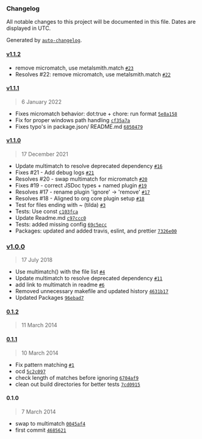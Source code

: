 ### Changelog

All notable changes to this project will be documented in this file. Dates are displayed in UTC.

Generated by [`auto-changelog`](https://github.com/CookPete/auto-changelog).

#### [v1.1.2](https://github.com/metalsmith/remove/compare/v1.1.1...v1.1.2)

- remove micromatch, use metalsmith.match [`#23`](https://github.com/metalsmith/remove/pull/23)
- Resolves #22: remove micromatch, use metalsmith.match [`#22`](https://github.com/metalsmith/remove/issues/22)

#### [v1.1.1](https://github.com/metalsmith/remove/compare/v1.1.0...v1.1.1)

> 6 January 2022

- Fixes micromatch behavior: dot:true + chore: run format [`5e8a158`](https://github.com/metalsmith/remove/commit/5e8a1589009a659c320f1fbb64c6360bd3ab5744)
- Fix for proper windows path handling [`cf35a7a`](https://github.com/metalsmith/remove/commit/cf35a7ad839f278d3620c3d09428f40ce8d3929e)
- Fixes typo's in package.json/ README.md [`6850479`](https://github.com/metalsmith/remove/commit/685047988944e8c713feb50e5cdc1e1bd54f8ae7)

#### [v1.1.0](https://github.com/metalsmith/remove/compare/v1.0.0...v1.1.0)

> 17 December 2021

- Update multimatch to resolve deprecated dependency [`#16`](https://github.com/metalsmith/remove/pull/16)
- Fixes #21 - Add debug logs [`#21`](https://github.com/metalsmith/remove/issues/21)
- Resolves #20 - swap multimatch for micromatch [`#20`](https://github.com/metalsmith/remove/issues/20)
- Fixes #19 - correct JSDoc types + named plugin [`#19`](https://github.com/metalsmith/remove/issues/19)
- Resolves #17 - rename plugin 'ignore' -&gt; 'remove' [`#17`](https://github.com/metalsmith/remove/issues/17)
- Resolves #18 - Aligned to org core plugin setup [`#18`](https://github.com/metalsmith/remove/issues/18)
- Test for files ending with ~ (tilda) [`#3`](https://github.com/metalsmith/remove/issues/3)
- Tests: Use const [`c103fca`](https://github.com/metalsmith/remove/commit/c103fca92b43ca18dc043a5e8e916b3dc3973aef)
- Update Readme.md [`c97ccc0`](https://github.com/metalsmith/remove/commit/c97ccc019e0eb857b90ab3716821a5678129194c)
- Tests: added missing config [`69c5ecc`](https://github.com/metalsmith/remove/commit/69c5eccc1226ead6e63619914908dcf88f8a7740)
- Packages: updated and added travis, eslint, and prettier [`7326e00`](https://github.com/metalsmith/remove/commit/7326e0000bca2aca26ddee5d62fa509743148bb1)

### [v1.0.0](https://github.com/metalsmith/remove/compare/0.1.2...v1.0.0)

> 17 July 2018

- Use multimatch() with the file list [`#4`](https://github.com/metalsmith/remove/pull/4)
- Update multimatch to resolve deprecated dependency [`#11`](https://github.com/metalsmith/remove/pull/11)
- add link to multimatch in readme [`#6`](https://github.com/metalsmith/remove/pull/6)
- Removed unnecessary makefile and updated history [`4631b17`](https://github.com/metalsmith/remove/commit/4631b175efa0e60452dfbc6a0b96b1472f7e9d71)
- Updated Packages [`96ebad7`](https://github.com/metalsmith/remove/commit/96ebad7e52cbc1e0ae032edba69027832cf19100)

#### [0.1.2](https://github.com/metalsmith/remove/compare/0.1.1...0.1.2)

> 11 March 2014

#### [0.1.1](https://github.com/metalsmith/remove/compare/0.1.0...0.1.1)

> 10 March 2014

- Fix pattern matching [`#1`](https://github.com/metalsmith/remove/pull/1)
- ocd [`5c2c097`](https://github.com/metalsmith/remove/commit/5c2c097f4685b3c3e29aec813f535f9c8eac5731)
- check length of matches before ignoring [`6704af9`](https://github.com/metalsmith/remove/commit/6704af9a1eebe0b578303408824b23ab39080743)
- clean out build directories for better tests [`7cd0915`](https://github.com/metalsmith/remove/commit/7cd0915d0abf95dd1d67f70eb6f89d932270aeb7)

#### 0.1.0

> 7 March 2014

- swap to multimatch [`0045af4`](https://github.com/metalsmith/remove/commit/0045af4bf864f7eb004be2a3908d35ed847bf380)
- first commit [`4685621`](https://github.com/metalsmith/remove/commit/468562143a2a42af1eb6f2fab9e58858736fce37)
